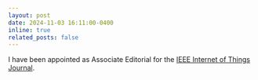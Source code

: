 ```yaml
---
layout: post
date: 2024-11-03 16:11:00-0400
inline: true
related_posts: false
---
```

I have been appointed as Associate Editorial for the  [IEEE Internet of Things Journal](https://ieee-iotj.org/editorial-board/). 